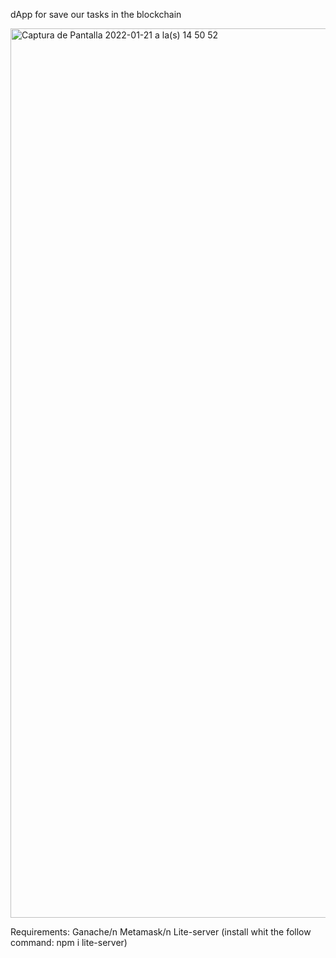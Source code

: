 dApp for save our tasks in the blockchain

<img width="1423" alt="Captura de Pantalla 2022-01-21 a la(s) 14 50 52" src="https://user-images.githubusercontent.com/80055841/150581122-f01a9f5b-70d3-4061-80c8-f6b415dc261f.png">


Requirements:
Ganache/n
Metamask/n
Lite-server (install whit the follow command: npm i lite-server)

